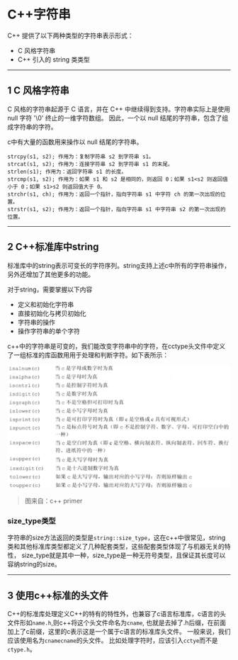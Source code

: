 # C++字符串

C++ 提供了以下两种类型的字符串表示形式：

- C 风格字符串
- C++ 引入的 string 类类型

---
## 1 C 风格字符串

C 风格的字符串起源于 C 语言，并在 C++ 中继续得到支持。字符串实际上是使用 null 字符 '\0' 终止的一维字符数组。
因此，一个以 null 结尾的字符串，包含了组成字符串的字符。

c中有大量的函数用来操作以 null 结尾的字符串。

```
strcpy(s1, s2); 作用为：复制字符串 s2 到字符串 s1。
strcat(s1, s2); 作用为：连接字符串 s2 到字符串 s1 的末尾。
strlen(s1); 作用为：返回字符串 s1 的长度。
strcmp(s1, s2); 作用为：如果 s1 和 s2 是相同的，则返回 0；如果 s1<s2 则返回值小于 0；如果 s1>s2 则返回值大于 0。
strchr(s1, ch); 作用为：返回一个指针，指向字符串 s1 中字符 ch 的第一次出现的位置。
strstr(s1, s2); 作用为：返回一个指针，指向字符串 s1 中字符串 s2 的第一次出现的位置。
```

---
## 2    C++标准库中string

标准库中的string表示可变长的字符序列。string支持上述c中所有的字符串操作，另外还增加了其他更多的功能。

对于string，需要掌握以下内容

- 定义和初始化字符串
- 直接初始化与拷贝初始化
- 字符串的操作
- 操作字符串的单个字符

c++中的字符串是可变的，我们能改变字符串中的字符，在cctype头文件中定义了一组标准的库函数用用于处理和判断字符。如下表所示：

![](images/cctype.png)
>图来自：c++ primer


### size_type类型
 
 字符串的size方法返回的类型是`string::size_type`，这在c++中很常见，string类和其他标准库类型都定义了几种配套类型，这些配套类型体现了与机器无关的特性，
 size_type就是其中一种，size_type是一种无符号类型，且保证其长度可以容纳string的size。

---
## 3 使用c++标准的头文件

C++的标准库处理定义C++的特有的特性外，也兼容了c语言标准库，c语言的头文件形如`name.h`,则c++将这个头文件命名为`cname`,
也就是去掉了.h后缀，在前面加上了c前缀，这里的c表示这是一个属于c语言的标准库头文件。    一般来说，我们应该使用名为`cnamecname`的头文件。
比如处理字符时，应该引入`cctye`而不是`ctype.h`。
